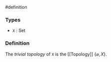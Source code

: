 #definition
### Types
- `X` : Set
### Definition
The *trivial topology* of `X` is the [[Topology]] $\left\lbrace\varnothing,X\right\rbrace$.
